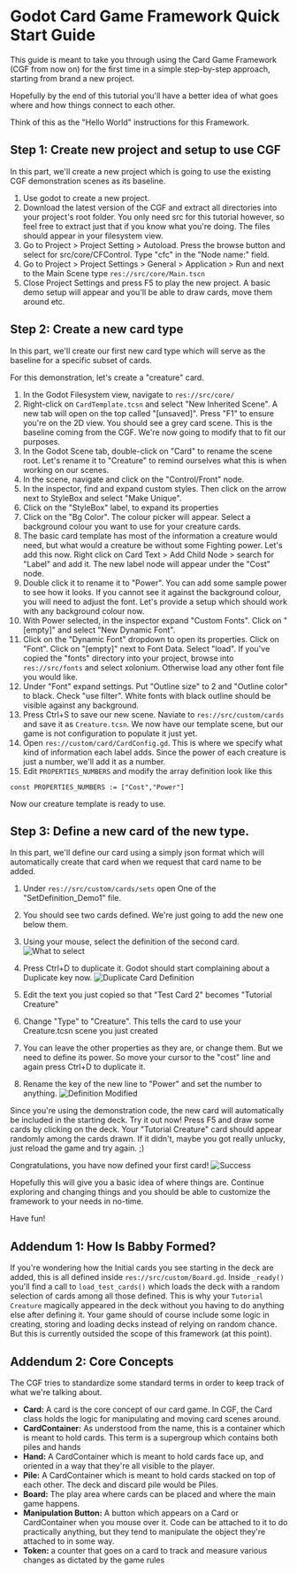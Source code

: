 # Godot Card Game Framework Quick Start Guide

This guide is meant to take you through using the Card Game Framework (CGF from now on) for the first time in a simple step-by-step approach, starting from brand a new project.

Hopefully by the end of this tutorial you'll have a better idea of what goes where and how things connect to each other. 

Think of this as the "Hello World" instructions for this Framework.


## Step 1: Create new project and setup to use CGF

In this part, we'll create a new project which is going to use the existing CGF demonstration scenes as its baseline.

1. Use godot to create a new project. 
2. Download the latest version of the CGF and extract all directories into your project's root folder. You only need src for this tutorial however, so feel free to extract just that if you know what you're doing. The files should appear in your filesystem view.
3. Go to Project > Project Setting > Autoload. Press the browse button and select for src/core/CFControl. Type "cfc" in the "Node name:" field.
4. Go to Project > Project Settings > General > Application > Run and next to the Main Scene type `res://src/core/Main.tscn`
5. Close Project Settings and press F5 to play the new project. A basic demo setup will appear and you'll be able to draw cards, move them around etc.

## Step 2: Create a new card type

In this part, we'll create our first new card type which will serve as the baseline for a specific subset of cards.

For this demonstration, let's create a "creature" card.

1. In the Godot Filesystem view, navigate to `res://src/core/`
2. Right-click on `CardTemplate.tcsn` and select "New Inherited Scene". A new tab will open on the top called "[unsaved]". Press "F1" to ensure you're on the 2D view. You should see a grey card scene. This is the baseline coming from the CGF. We're now going to modify that to fit our purposes.
3. In the Godot Scene tab, double-click on "Card" to rename the scene root. Let's rename it to "Creature" to remind ourselves what this is when working on our scenes.
4. In the scene, navigate and click on the "Control/Front" node. 
5. In the inspector, find and expand custom styles. Then click on the arrow next to StyleBox and select "Make Unique".
6. Click on the "StyleBox" label, to expand its properties
7. Click on the "Bg Color". The colour picker will appear. Select a background colour you want to use for your creature cards.
8. The basic card template has most of the information a creature would need, but what would a creature be without some Fighting power. Let's add this now. 
	Right click on Card Text > Add Child Node > search for "Label" and add it. The new label node will appear under the "Cost" node.
9. Double click it to rename it to "Power". You can add some sample power to see how it looks. If you cannot see it against the background colour, you will need to adjust the font. Let's provide a setup which should work with any background colour now.
10. With Power selected, in the inspector expand "Custom Fonts". Click on "[empty]" and select "New Dynamic Font". 
11. Click on the "Dynamic Font" dropdown to open its properties. Click on "Font". Click on "[empty]" next to Font Data. Select "load". If you've copied the "fonts" directory into your project, browse into `res://src/fonts` and select xolonium. Otherwise load any other font file you would like.
12. Under "Font" expand settings. Put "Outline size" to 2 and "Outline color" to black. Check "use filter". White fonts with black outline should be visible against any background.
13. Press Ctrl+S to save our new scene. Naviate to `res://src/custom/cards` and save it as `Creature.tcsn`. We now have our template scene, but our game is not configuration to populate it just yet.
14. Open `res://custom/card/CardConfig.gd`. This is where we specify what kind of information each label adds. Since the power of each creature is just a number, we'll add it as a number.
15. Edit `PROPERTIES_NUMBERS` and modify the array definition look like this 
	
   ```const PROPERTIES_NUMBERS := ["Cost","Power"]```
	
Now our creature template is ready to use.

## Step 3: Define a new card of the new type.

In this part, we'll define our card using a simply json format which will automatically create that card when we request that card name to be added.

1. Under `res://src/custom/cards/sets` open One of the "SetDefinition_Demo1" file. 
2. You should see two cards defined. We're just going to add the new one below them.
3. Using your mouse, select the definition of the second card. 
	![What to select](3.3-select_card_definition.png)
4. Press Ctrl+D to duplicate it. Godot should start complaining about a Duplicate key now.
	![Duplicate Card Definition](3.4-card_definition_duplicated.png)

5. Edit the text you just copied so that "Test Card 2" becomes "Tutorial Creature"
6. Change "Type" to "Creature". This tells the card to use your Creature.tcsn scene you just created
7. You can leave the other properties as they are, or change them. But we need to define its power. So move your cursor to the "cost" line and again press Ctrl+D to duplicate it.
8. Rename the key of the new line to "Power" and set the number to anything.
	![Definition Modified](3.8-new_card_definition_modified.png)

Since you're using the demonstration code, the new card will automatically be included in the starting deck. Try it out now! Press F5 and draw some cards by clicking on the deck. Your "Tutorial Creature" card should appear randomly among the cards drawn. If it didn't, maybe you got really unlucky, just reload the game and try again. ;)

Congratulations, you have now defined your first card! 
	![Success](3.end-creature-in-game.png)

Hopefully this will give you a basic idea of where things are. Continue exploring and changing things and you should be able to customize the framework to your needs in no-time. 

Have fun!

## Addendum 1: How Is Babby Formed?

If you're wondering how the Initial cards you see starting in the deck are added, this is all defined inside `res://src/custom/Board.gd`. Inside `_ready()` you'll find a call to `load_test_cards()` which loads the deck with a random selection of cards among all those defined. This is why your `Tutorial Creature` magically appeared in the deck without you having to do anything else after defining it. Your game should of course include some logic in creating, storing and loading decks instead of relying on random chance. But this is currently outsided the scope of this framework (at this point).

## Addendum 2: Core Concepts

The CGF tries to standardize some standard terms in order to keep track of what we're talking about. 

* **Card:** A card is the core concept of our card game. In CGF, the Card class holds the logic for manipulating and moving card scenes around.
* **CardContainer:** As understood from the name, this is a container which is meant to hold cards. This term is a supergroup which contains both piles and hands
* **Hand:** A CardContainer which is meant to hold cards face up, and oriented in a way that they're all visible to the player.
* **Pile:** A CardContainer which is meant to hold cards stacked on top of each other. The deck and discard pile would be Piles.
* **Board:** The play area where cards can be placed and where the main game happens.
* **Manipulation Button:** A button which appears on a Card or CardContainer when you mouse over it. Code can be attached to it to do practically anything, but they tend to manipulate the object they're attached to in some way.
* **Token:** a counter that goes on a card to track and measure various changes as dictated by the game rules